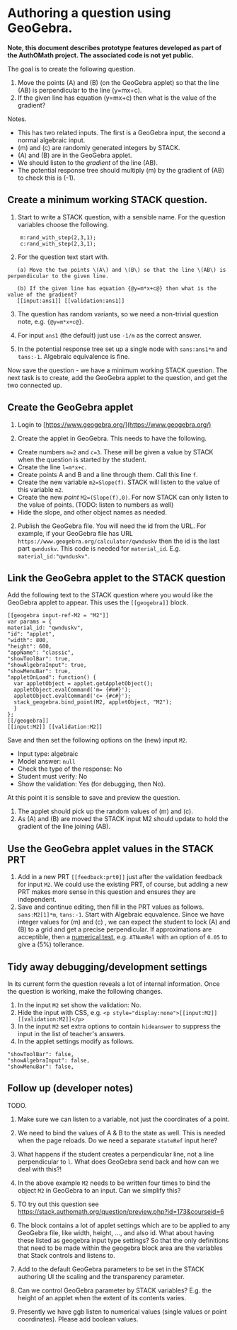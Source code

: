 # Authoring a question using GeoGebra.

__Note, this document describes prototype features developed as part of the AuthOMath project.  The associated code is not yet public.__

The goal is to create the following question.

1. Move the points \(A\) and \(B\) (on the GeoGebra applet) so that the line \(AB\) is perpendicular to the line \(y=mx+c\).
2. If the given line has equation \(y=mx+c\) then what is the value of the gradient?

Notes.

* This has two related inputs. The first is a GeoGebra input, the second a normal algebraic input.
* \(m\) and \(c\) are randomly generated integers by STACK.
* \(A\) and \(B\) are in the GeoGebra applet.
* We should listen to the _gradient_ of the line \(AB\).
* The potential response tree should multiply \(m\) by the gradient of \(AB\) to check this is \(-1\).

## Create a minimum working STACK question.

1. Start to write a STACK question, with a sensible name.  For the question variables choose the following.

```
    m:rand_with_step(2,3,1);
    c:rand_with_step(2,3,1);
```

2. For the question text start with.

```
   (a) Move the two points \(A\) and \(B\) so that the line \(AB\) is perpendicular to the given line.

   (b) If the given line has equation {@y=m*x+c@} then what is the value of the gradient?
   [[input:ans1]] [[validation:ans1]]
```

3.  The question has random variants, so we need a non-trivial question note, e.g. `{@y=m*x+c@}`.

4. For input `ans1` (the default) just use `-1/m` as the correct answer.

5. In the potential response tree set up a single node with `sans:ans1*m` and `tans:-1`. Algebraic equivalence is fine.

Now save the question - we have a minimum working STACK question.  The next task is to create, add the GeoGebra applet to the question, and get the two connected up.

## Create the GeoGebra applet

1. Login to [https://www.geogebra.org/](https://www.geogebra.org/) 

1. Create the applet in GeoGebra.  This needs to have the following.
 * Create numbers `m=2` and `c=3`.  These will be given a value by STACK when the question is started by the student.
 * Create the line `l=m*x+c`.
 * Create points A and B and a line through them.  Call this line `f`.
 * Create the new variable `m2=Slope(f)`.  STACK will listen to the value of this variable `m2`.
 * Create the new _point_ `M2=(Slope(f),0)`.  For now STACK can only listen to the value of points.  (TODO: listen to numbers as well)
 * Hide the slope, and other object names as needed.
2. Publish the GeoGebra file.  You will need the id from the URL.  For example, if your GeoGebra file has URL `https://www.geogebra.org/calculator/qwnduskv` then the id is the last part `qwnduskv`.  This code is needed for `material_id`.  E.g. `material_id:"qwnduskv"`.

## Link the GeoGebra applet to the STACK question

Add the following text to the STACK question where you would like the GeoGebra applet to appear.  This uses the `[[geogebra]]` block.


```
[[geogebra input-ref-M2 = "M2"]]
var params = {
material_id: "qwnduskv",
"id": "applet",
"width": 800,
"height": 600,
"appName": "classic",
"showToolBar": true,
"showAlgebraInput": true,
"showMenuBar": true,
"appletOnLoad": function() {
  var appletObject = applet.getAppletObject();
  appletObject.evalCommand('m= {#m#}');
  appletObject.evalCommand('c= {#c#}');
  stack_geogebra.bind_point(M2, appletObject, "M2"); 
  }
};
[[/geogebra]]
[[input:M2]] [[validation:M2]]
```

Save and then set the following options on the (new) input `M2`.

* Input type: algebraic
* Model answer: `null`
* Check the type of the response: No
* Student must verify: No
* Show the validation: Yes (for debugging, then No).

At this point it is sensible to save and preview the question.

1. The applet should pick up the random values of \(m\) and \(c\).
2. As \(A\) and \(B\) are moved the STACK input M2 should update to hold the gradient of the line joining \(AB\).

## Use the GeoGebra applet values in the STACK PRT

1. Add in a new PRT `[[feedback:prt0]]` just after the validation feedback for input `M2`.  We could use the existing PRT, of course, but adding a new PRT makes more sense in this question and ensures they are independent.
2. Save and continue editing, then fill in the PRT values as follows.  `sans:M2[1]*m`, `tans:-1`.   Start with Algebraic equvalence.  Since we have integer values for \(m\) and \(c\) , we can expect the student to lock \(A\) and \(B\) to a grid and get a precise perpendicular.  If approximations are acceptible, then a [numerical test](Answer_tests_numerical.md), e.g. `ATNumRel` with an option of `0.05` to give a \(5\%\) tollerance.

## Tidy away debugging/development settings

In its current form the question reveals a lot of internal information.  Once the question is working, make the following changes.

1. In the input `M2` set show the validation: No.
2. Hide the input with CSS, e.g. `<p style="display:none">[[input:M2]] [[validation:M2]]</p>` 
3. In the input `M2` set extra options to contain `hideanswer` to suppress the input in the list of teacher's answers.
4. In the applet settings modify as follows.

```
"showToolBar": false,
"showAlgebraInput": false,
"showMenuBar": false,
```


## Follow up (developer notes)

TODO.

1. Make sure we can listen to a variable, not just the coordinates of a point.

2. We need to bind the values of A & B to the state as well.  This is needed when the page reloads.  Do we need a separate `stateRef` input here?

3. What happens if the student creates a perpendicular line, not a line perpendicular to `l`.  What does GeoGebra send back and how can we deal with this?!

4. In the above example `M2` needs to be written four times to bind the object `M2` in GeoGebra to an input.  Can we simplify this?

5. TO try out this question see https://stack.authomath.org/question/preview.php?id=173&courseid=6

6. The block contains a lot of applet settings which are to be applied to any GeoGebra file, like width, height, ...,  and also id.
What about having these listed as geogebra input type settings? So that the only definitions that need to be made within the geogebra block area are the variables that Stack controls and listens to.

7. Add to the default GeoGebra parameters to be set in the STACK authoring UI the scaling and the transparency parameter.

8. Can we control GeoGebra parameter by STACK variables? E.g. the height of an applet when the extent of its contents varies.

9. Presently we have ggb listen to numerical values (single values or point coordinates). Please add boolean values.

